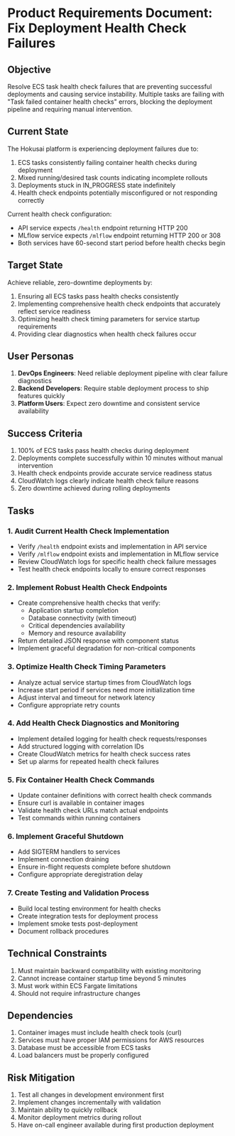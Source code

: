 # Product Requirements Document: Fix Deployment Health Check Failures

## Objective

Resolve ECS task health check failures that are preventing successful deployments and causing service instability. Multiple tasks are failing with "Task failed container health checks" errors, blocking the deployment pipeline and requiring manual intervention.

## Current State

The Hokusai platform is experiencing deployment failures due to:

1. ECS tasks consistently failing container health checks during deployment
2. Mixed running/desired task counts indicating incomplete rollouts
3. Deployments stuck in IN_PROGRESS state indefinitely
4. Health check endpoints potentially misconfigured or not responding correctly

Current health check configuration:
- API service expects `/health` endpoint returning HTTP 200
- MLflow service expects `/mlflow` endpoint returning HTTP 200 or 308
- Both services have 60-second start period before health checks begin

## Target State

Achieve reliable, zero-downtime deployments by:

1. Ensuring all ECS tasks pass health checks consistently
2. Implementing comprehensive health check endpoints that accurately reflect service readiness
3. Optimizing health check timing parameters for service startup requirements
4. Providing clear diagnostics when health check failures occur

## User Personas

1. **DevOps Engineers**: Need reliable deployment pipeline with clear failure diagnostics
2. **Backend Developers**: Require stable deployment process to ship features quickly  
3. **Platform Users**: Expect zero downtime and consistent service availability

## Success Criteria

1. 100% of ECS tasks pass health checks during deployment
2. Deployments complete successfully within 10 minutes without manual intervention
3. Health check endpoints provide accurate service readiness status
4. CloudWatch logs clearly indicate health check failure reasons
5. Zero downtime achieved during rolling deployments

## Tasks

### 1. Audit Current Health Check Implementation
- Verify `/health` endpoint exists and implementation in API service
- Verify `/mlflow` endpoint exists and implementation in MLflow service
- Review CloudWatch logs for specific health check failure messages
- Test health check endpoints locally to ensure correct responses

### 2. Implement Robust Health Check Endpoints
- Create comprehensive health checks that verify:
  - Application startup completion
  - Database connectivity (with timeout)
  - Critical dependencies availability
  - Memory and resource availability
- Return detailed JSON response with component status
- Implement graceful degradation for non-critical components

### 3. Optimize Health Check Timing Parameters
- Analyze actual service startup times from CloudWatch logs
- Increase start period if services need more initialization time
- Adjust interval and timeout for network latency
- Configure appropriate retry counts

### 4. Add Health Check Diagnostics and Monitoring
- Implement detailed logging for health check requests/responses
- Add structured logging with correlation IDs
- Create CloudWatch metrics for health check success rates
- Set up alarms for repeated health check failures

### 5. Fix Container Health Check Commands
- Update container definitions with correct health check commands
- Ensure curl is available in container images
- Validate health check URLs match actual endpoints
- Test commands within running containers

### 6. Implement Graceful Shutdown
- Add SIGTERM handlers to services
- Implement connection draining
- Ensure in-flight requests complete before shutdown
- Configure appropriate deregistration delay

### 7. Create Testing and Validation Process
- Build local testing environment for health checks
- Create integration tests for deployment process
- Implement smoke tests post-deployment
- Document rollback procedures

## Technical Constraints

1. Must maintain backward compatibility with existing monitoring
2. Cannot increase container startup time beyond 5 minutes
3. Must work within ECS Fargate limitations
4. Should not require infrastructure changes

## Dependencies

1. Container images must include health check tools (curl)
2. Services must have proper IAM permissions for AWS resources
3. Database must be accessible from ECS tasks
4. Load balancers must be properly configured

## Risk Mitigation

1. Test all changes in development environment first
2. Implement changes incrementally with validation
3. Maintain ability to quickly rollback
4. Monitor deployment metrics during rollout
5. Have on-call engineer available during first production deployment